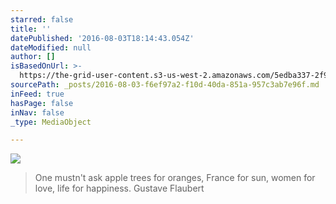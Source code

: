 ```yaml
---
starred: false
title: ''
datePublished: '2016-08-03T18:14:43.054Z'
dateModified: null
author: []
isBasedOnUrl: >-
  https://the-grid-user-content.s3-us-west-2.amazonaws.com/5edba337-2f9e-4ab5-b687-244bf276c874.jpg
sourcePath: _posts/2016-08-03-f6ef97a2-f10d-40da-851a-957c3ab7e96f.md
inFeed: true
hasPage: false
inNav: false
_type: MediaObject

---
```

![](https://the-grid-user-content.s3-us-west-2.amazonaws.com/5edba337-2f9e-4ab5-b687-244bf276c874.jpg)

> One mustn't ask apple trees for oranges, France for sun, women for love, life for happiness. Gustave Flaubert